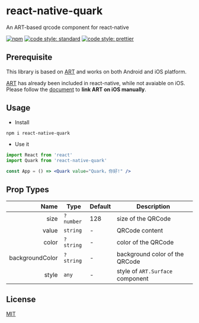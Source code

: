 # react-native-quark

An ART-based qrcode component for react-native

[![npm](https://img.shields.io/npm/v/react-native-quark.svg)](https://www.npmjs.com/package/react-native-quark)
[![code style: standard](https://img.shields.io/badge/code_style-standard-brightgreen.svg)](https://standardjs.com)
[![code style: prettier](https://img.shields.io/badge/code_style-prettier-ff69b4.svg)](https://prettier.io/)

## Prerequisite

This library is based on [ART][art-library] and works on both Android and iOS platform.

[ART][art-library] has already been included in react-native, while not avaiable on iOS. Please follow the [document][manual-linking] to **link ART on iOS manually**.

[art-library]: https://github.com/facebook/react-native/tree/master/Libraries/ART
[manual-linking]: https://facebook.github.io/react-native/docs/linking-libraries-ios.html#manual-linking

## Usage

* Install

```bash
npm i react-native-quark
```

* Use it

```jsx harmony
import React from 'react'
import Quark from 'react-native-quark'

const App = () => <Quark value="Quark，你好!" />
```

## Prop Types

|            Name | Type      | Default | Description                      |
| --------------: | --------- | ------- | -------------------------------- |
|            size | `?number` | 128     | size of the QRCode               |
|           value | `string`  | -       | QRCode content                   |
|           color | `?string` | -       | color of the QRCode              |
| backgroundColor | `?string` | -       | background color of the QRCode   |
|           style | `any`     | -       | style of `ART.Surface` component |

## License

[MIT](./LICENSE)

